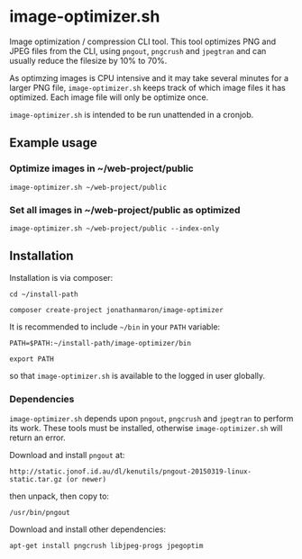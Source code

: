 
# image-optimizer.sh

Image optimization / compression CLI tool. This tool optimizes PNG and JPEG files from the CLI, using `pngout`, `pngcrush` and `jpegtran` and can usually reduce the filesize by 10% to 70%.

As optimzing images is CPU intensive and it may take several minutes for a larger PNG file, `image-optimizer.sh` keeps track of which image files it has optimized. Each image file will only be optimize once.

`image-optimizer.sh` is intended to be run unattended in a cronjob.

## Example usage

### Optimize images in ~/web-project/public

    image-optimizer.sh ~/web-project/public
    
### Set all images in ~/web-project/public as optimized

    image-optimizer.sh ~/web-project/public --index-only


## Installation

Installation is via composer:
    
    cd ~/install-path
    
    composer create-project jonathanmaron/image-optimizer
    
It is recommended to include `~/bin` in your `PATH` variable:

    PATH=$PATH:~/install-path/image-optimizer/bin
    
    export PATH
    
so that `image-optimizer.sh` is available to the logged in user globally. 


### Dependencies

`image-optimizer.sh` depends upon `pngout`, `pngcrush` and `jpegtran` to perform its work. These tools must be installed, otherwise `image-optimizer.sh` will return an error.

Download and install `pngout` at:

    http://static.jonof.id.au/dl/kenutils/pngout-20150319-linux-static.tar.gz (or newer)

then unpack, then copy to:

    /usr/bin/pngout
    
Download and install other dependencies:

    apt-get install pngcrush libjpeg-progs jpegoptim
    
    
